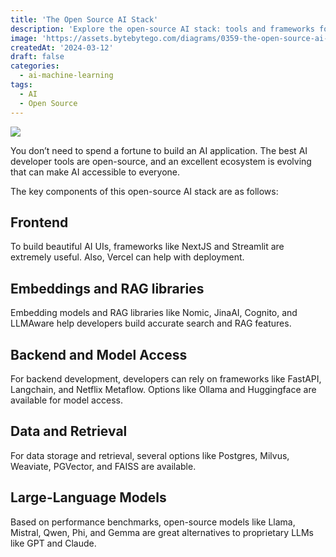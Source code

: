 ```yaml
---
title: 'The Open Source AI Stack'
description: 'Explore the open-source AI stack: tools and frameworks for AI development.'
image: 'https://assets.bytebytego.com/diagrams/0359-the-open-source-ai-stack.png'
createdAt: '2024-03-12'
draft: false
categories:
  - ai-machine-learning
tags:
  - AI
  - Open Source
---
```


![](https://assets.bytebytego.com/diagrams/0359-the-open-source-ai-stack.png)

You don’t need to spend a fortune to build an AI application. The best AI developer tools are open-source, and an excellent ecosystem is evolving that can make AI accessible to everyone.

The key components of this open-source AI stack are as follows:

## Frontend

To build beautiful AI UIs, frameworks like NextJS and Streamlit are extremely useful. Also, Vercel can help with deployment.

## Embeddings and RAG libraries

Embedding models and RAG libraries like Nomic, JinaAI, Cognito, and LLMAware help developers build accurate search and RAG features.

## Backend and Model Access

For backend development, developers can rely on frameworks like FastAPI, Langchain, and Netflix Metaflow. Options like Ollama and Huggingface are available 
for model access.
## Data and Retrieval

For data storage and retrieval, several options like Postgres, Milvus, Weaviate, PGVector, and FAISS are available.

## Large-Language Models

Based on performance benchmarks, open-source models like Llama, Mistral, Qwen, Phi, and Gemma are great alternatives to proprietary LLMs like GPT and Claude.

